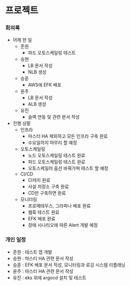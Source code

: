 # 프로젝트

### 회의록

- 어제 한 일
    - 준원
        - 파드 오토스케일링 테스트
    - 승현
        - LB 문서 작성
        - NLB 생성
    - 승훈
        - AWS에 EFK 배포
    - 윤주
        - LB 문서 작성
        - ALB 생성
    - 유진
        - 슬랙 연동 및 관련 문서 작성
- 진행 상황
    - 인프라
        - 마스터 HA 제외하고 모든 인프라 구축 완료
        - 수요일까지 마무리 할 예정
    - 오토스케일링
        - 노드 오토스케일링 테스트 완료
        - 파드 오토스케일링 테스트 완료
        - 오토스케일러 옵션 바꿔가며 테스트 할 예정
    - CI/CD
        - CI까지 완료
        - 사설 저장소 구축 완료
        - CD만 구축하면 완료
    - 모니터링
        - 프로메테우스, 그라파나 배포 완료
        - 웹훅 테스트 완료
        - EFK 배포 완료
        - 장애 시나리오에 따른 Alert 개발 예정

### 개인 일정

- 준원 : 테스트 앱 개발
- 승현 : 마스터 HA 관련 문서 작성
- 승훈 : EFK 배포 문서 작성, 모니터링과 로깅 시스템 리플래닝
- 윤주 : 마스터 HA 관련 문서 작성
- 유진 : eks 위에 argocd 설치 및 테스트
